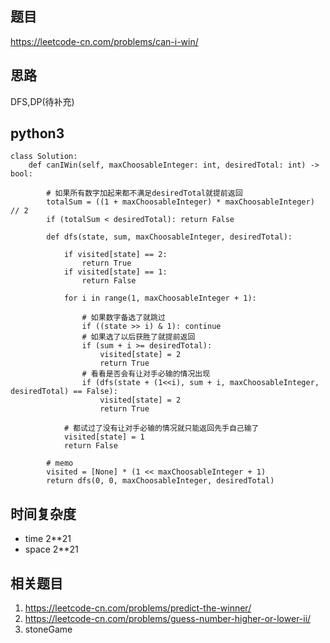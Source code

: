 ## 题目
https://leetcode-cn.com/problems/can-i-win/

## 思路
DFS,DP(待补充)

## python3
```python3
class Solution:
    def canIWin(self, maxChoosableInteger: int, desiredTotal: int) -> bool:
        
        # 如果所有数字加起来都不满足desiredTotal就提前返回
        totalSum = ((1 + maxChoosableInteger) * maxChoosableInteger) // 2
        if (totalSum < desiredTotal): return False

        def dfs(state, sum, maxChoosableInteger, desiredTotal):
            
            if visited[state] == 2:
                return True
            if visited[state] == 1:
                return False

            for i in range(1, maxChoosableInteger + 1):

                # 如果数字备选了就跳过
                if ((state >> i) & 1): continue
                # 如果选了以后获胜了就提前返回
                if (sum + i >= desiredTotal):
                    visited[state] = 2
                    return True
                # 看看是否会有让对手必输的情况出现
                if (dfs(state + (1<<i), sum + i, maxChoosableInteger, desiredTotal) == False):
                    visited[state] = 2
                    return True

            # 都试过了没有让对手必输的情况就只能返回先手自己输了
            visited[state] = 1
            return False

        # memo
        visited = [None] * (1 << maxChoosableInteger + 1)
        return dfs(0, 0, maxChoosableInteger, desiredTotal)
```

## 时间复杂度
* time 2**21
* space 2**21

## 相关题目
1. https://leetcode-cn.com/problems/predict-the-winner/
2. https://leetcode-cn.com/problems/guess-number-higher-or-lower-ii/
3. stoneGame
